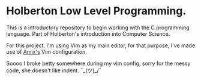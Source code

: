 <h1>Holberton Low Level Programming.</h1>

This is a introductory repository to begin working with the C programming language. Part of Holberton's introduction into Computer Science.

For this project, I'm using Vim as my main editor, for that purpose, I've made use of <a href="https://github.com/amix/vimrc">Amix's</a> Vim configuration.

Soooo I broke betty somewhere during my vim config, sorry for the messy code, she doesn't like indent. ¯\_(ツ)_/¯
